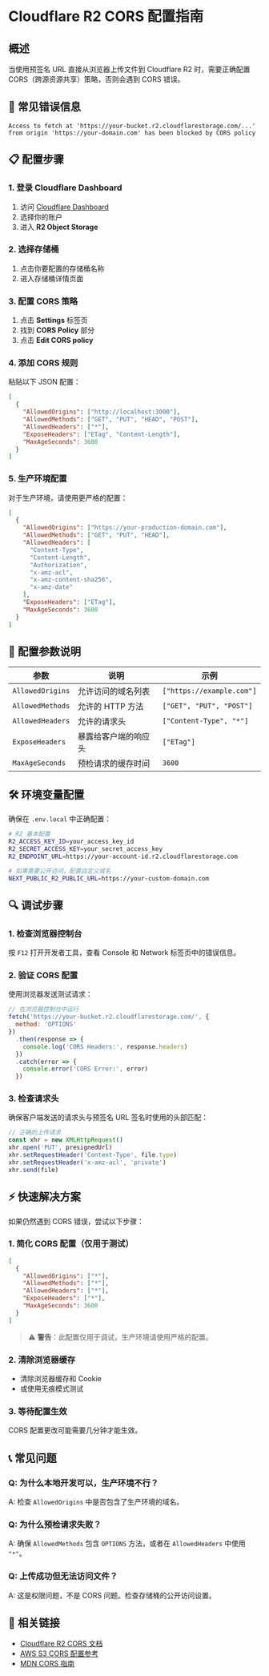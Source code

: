 # Cloudflare R2 CORS 配置指南

## 概述

当使用预签名 URL 直接从浏览器上传文件到 Cloudflare R2 时，需要正确配置 CORS（跨源资源共享）策略，否则会遇到 CORS 错误。

## 🚨 常见错误信息

```
Access to fetch at 'https://your-bucket.r2.cloudflarestorage.com/...'
from origin 'https://your-domain.com' has been blocked by CORS policy
```

## 📋 配置步骤

### 1. 登录 Cloudflare Dashboard

1. 访问 [Cloudflare Dashboard](https://dash.cloudflare.com/)
2. 选择你的账户
3. 进入 **R2 Object Storage**

### 2. 选择存储桶

1. 点击你要配置的存储桶名称
2. 进入存储桶详情页面

### 3. 配置 CORS 策略

1. 点击 **Settings** 标签页
2. 找到 **CORS Policy** 部分
3. 点击 **Edit CORS policy**

### 4. 添加 CORS 规则

粘贴以下 JSON 配置：

```json
[
  {
    "AllowedOrigins": ["http://localhost:3000"],
    "AllowedMethods": ["GET", "PUT", "HEAD", "POST"],
    "AllowedHeaders": ["*"],
    "ExposeHeaders": ["ETag", "Content-Length"],
    "MaxAgeSeconds": 3600
  }
]
```

### 5. 生产环境配置

对于生产环境，请使用更严格的配置：

```json
[
  {
    "AllowedOrigins": ["https://your-production-domain.com"],
    "AllowedMethods": ["GET", "PUT", "HEAD"],
    "AllowedHeaders": [
      "Content-Type",
      "Content-Length",
      "Authorization",
      "x-amz-acl",
      "x-amz-content-sha256",
      "x-amz-date"
    ],
    "ExposeHeaders": ["ETag"],
    "MaxAgeSeconds": 3600
  }
]
```

## 🔧 配置参数说明

| 参数             | 说明                 | 示例                      |
| ---------------- | -------------------- | ------------------------- |
| `AllowedOrigins` | 允许访问的域名列表   | `["https://example.com"]` |
| `AllowedMethods` | 允许的 HTTP 方法     | `["GET", "PUT", "POST"]`  |
| `AllowedHeaders` | 允许的请求头         | `["Content-Type", "*"]`   |
| `ExposeHeaders`  | 暴露给客户端的响应头 | `["ETag"]`                |
| `MaxAgeSeconds`  | 预检请求的缓存时间   | `3600`                    |

## 🛠️ 环境变量配置

确保在 `.env.local` 中正确配置：

```bash
# R2 基本配置
R2_ACCESS_KEY_ID=your_access_key_id
R2_SECRET_ACCESS_KEY=your_secret_access_key
R2_ENDPOINT_URL=https://your-account-id.r2.cloudflarestorage.com

# 如果需要公开访问，配置自定义域名
NEXT_PUBLIC_R2_PUBLIC_URL=https://your-custom-domain.com
```

## 🔍 调试步骤

### 1. 检查浏览器控制台

按 `F12` 打开开发者工具，查看 Console 和 Network 标签页中的错误信息。

### 2. 验证 CORS 配置

使用浏览器发送测试请求：

```javascript
// 在浏览器控制台中运行
fetch('https://your-bucket.r2.cloudflarestorage.com/', {
  method: 'OPTIONS'
})
  .then(response => {
    console.log('CORS Headers:', response.headers)
  })
  .catch(error => {
    console.error('CORS Error:', error)
  })
```

### 3. 检查请求头

确保客户端发送的请求头与预签名 URL 签名时使用的头部匹配：

```javascript
// 正确的上传请求
const xhr = new XMLHttpRequest()
xhr.open('PUT', presignedUrl)
xhr.setRequestHeader('Content-Type', file.type)
xhr.setRequestHeader('x-amz-acl', 'private')
xhr.send(file)
```

## ⚡ 快速解决方案

如果仍然遇到 CORS 错误，尝试以下步骤：

### 1. 简化 CORS 配置（仅用于测试）

```json
[
  {
    "AllowedOrigins": ["*"],
    "AllowedMethods": ["*"],
    "AllowedHeaders": ["*"],
    "ExposeHeaders": ["*"],
    "MaxAgeSeconds": 3600
  }
]
```

> ⚠️ **警告**：此配置仅用于调试，生产环境请使用严格的配置。

### 2. 清除浏览器缓存

- 清除浏览器缓存和 Cookie
- 或使用无痕模式测试

### 3. 等待配置生效

CORS 配置更改可能需要几分钟才能生效。

## 📞 常见问题

### Q: 为什么本地开发可以，生产环境不行？

A: 检查 `AllowedOrigins` 中是否包含了生产环境的域名。

### Q: 为什么预检请求失败？

A: 确保 `AllowedMethods` 包含 `OPTIONS` 方法，或者在 `AllowedHeaders` 中使用 `"*"`。

### Q: 上传成功但无法访问文件？

A: 这是权限问题，不是 CORS 问题。检查存储桶的公开访问设置。

## 🔗 相关链接

- [Cloudflare R2 CORS 文档](https://developers.cloudflare.com/r2/api/s3/api/#cors)
- [AWS S3 CORS 配置参考](https://docs.aws.amazon.com/AmazonS3/latest/userguide/cors.html)
- [MDN CORS 指南](https://developer.mozilla.org/en-US/docs/Web/HTTP/CORS)
